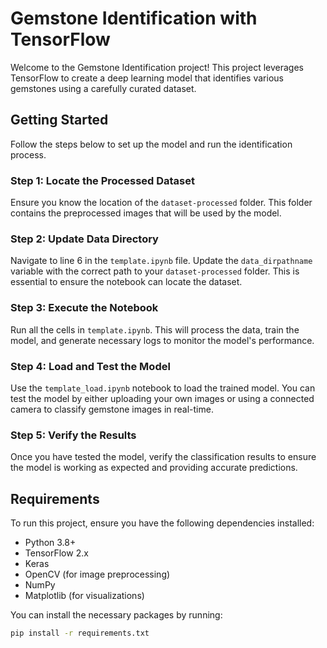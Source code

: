 # Gemstone Identification with TensorFlow

Welcome to the Gemstone Identification project! This project leverages TensorFlow to create a deep learning model that identifies various gemstones using a carefully curated dataset.

## Getting Started

Follow the steps below to set up the model and run the identification process.

### Step 1: Locate the Processed Dataset

Ensure you know the location of the `dataset-processed` folder. This folder contains the preprocessed images that will be used by the model.

### Step 2: Update Data Directory

Navigate to line 6 in the `template.ipynb` file. Update the `data_dirpathname` variable with the correct path to your `dataset-processed` folder. This is essential to ensure the notebook can locate the dataset.

### Step 3: Execute the Notebook

Run all the cells in `template.ipynb`. This will process the data, train the model, and generate necessary logs to monitor the model's performance.

### Step 4: Load and Test the Model

Use the `template_load.ipynb` notebook to load the trained model. You can test the model by either uploading your own images or using a connected camera to classify gemstone images in real-time.

### Step 5: Verify the Results

Once you have tested the model, verify the classification results to ensure the model is working as expected and providing accurate predictions.

## Requirements

To run this project, ensure you have the following dependencies installed:

- Python 3.8+
- TensorFlow 2.x
- Keras
- OpenCV (for image preprocessing)
- NumPy
- Matplotlib (for visualizations)

You can install the necessary packages by running:

```bash
pip install -r requirements.txt
```
